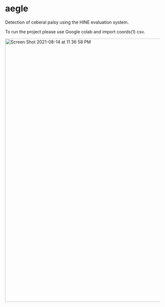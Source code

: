# aegle
Detection of ceberal palsy using the HINE evaluation system. 

To run the project please use Google colab and import coords(1) csv. 

<img width="856" alt="Screen Shot 2021-08-14 at 11 36 58 PM" src="https://user-images.githubusercontent.com/63363643/129466199-ed7aa855-afa0-4ce0-a2a3-5ab81905ea76.png">




